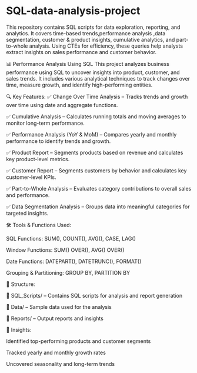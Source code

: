 # SQL-data-analysis-project
This repository contains SQL scripts for data exploration, reporting, and analytics. It covers time-based trends,performance analysis ,data segmentation, customer &amp; product insights, cumulative analytics, and part-to-whole analysis. Using CTEs for efficiency, these queries help analysts extract insights on sales performance and customer behavior. 


📊 Performance Analysis Using SQL
This project analyzes business performance using SQL to uncover insights into product, customer, and sales trends.
It includes various analytical techniques to track changes over time, measure growth, and identify high-performing entities.

🔍 Key Features:
✅ Change Over Time Analysis – Tracks trends and growth over time using date and aggregate functions.

✅ Cumulative Analysis – Calculates running totals and moving averages to monitor long-term performance.

✅ Performance Analysis (YoY & MoM) – Compares yearly and monthly performance to identify trends and growth.

✅ Product Report – Segments products based on revenue and calculates key product-level metrics.

✅ Customer Report – Segments customers by behavior and calculates key customer-level KPIs.

✅ Part-to-Whole Analysis – Evaluates category contributions to overall sales and performance.

✅ Data Segmentation Analysis – Groups data into meaningful categories for targeted insights.


🛠️ Tools & Functions Used:

SQL Functions: SUM(), COUNT(), AVG(), CASE, LAG()

Window Functions: SUM() OVER(), AVG() OVER()

Date Functions: DATEPART(), DATETRUNC(), FORMAT()

Grouping & Partitioning: GROUP BY, PARTITION BY



📂 Structure:

📁 SQL_Scripts/ – Contains SQL scripts for analysis and report generation

📁 Data/ – Sample data used for the analysis

📁 Reports/ – Output reports and insights



🚀 Insights:

Identified top-performing products and customer segments

Tracked yearly and monthly growth rates

Uncovered seasonality and long-term trends
